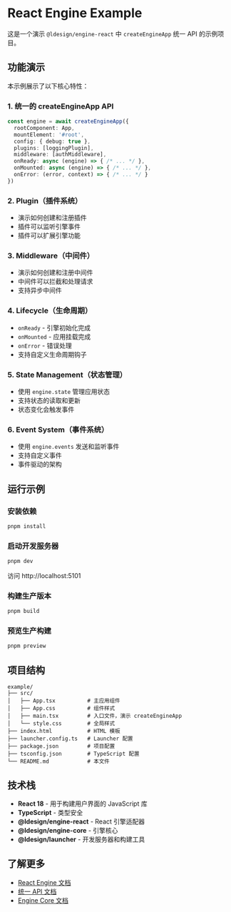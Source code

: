 # React Engine Example

这是一个演示 `@ldesign/engine-react` 中 `createEngineApp` 统一 API 的示例项目。

## 功能演示

本示例展示了以下核心特性：

### 1. 统一的 createEngineApp API
```typescript
const engine = await createEngineApp({
  rootComponent: App,
  mountElement: '#root',
  config: { debug: true },
  plugins: [loggingPlugin],
  middleware: [authMiddleware],
  onReady: async (engine) => { /* ... */ },
  onMounted: async (engine) => { /* ... */ },
  onError: (error, context) => { /* ... */ }
})
```

### 2. Plugin（插件系统）
- 演示如何创建和注册插件
- 插件可以监听引擎事件
- 插件可以扩展引擎功能

### 3. Middleware（中间件）
- 演示如何创建和注册中间件
- 中间件可以拦截和处理请求
- 支持异步中间件

### 4. Lifecycle（生命周期）
- `onReady` - 引擎初始化完成
- `onMounted` - 应用挂载完成
- `onError` - 错误处理
- 支持自定义生命周期钩子

### 5. State Management（状态管理）
- 使用 `engine.state` 管理应用状态
- 支持状态的读取和更新
- 状态变化会触发事件

### 6. Event System（事件系统）
- 使用 `engine.events` 发送和监听事件
- 支持自定义事件
- 事件驱动的架构

## 运行示例

### 安装依赖
```bash
pnpm install
```

### 启动开发服务器
```bash
pnpm dev
```

访问 http://localhost:5101

### 构建生产版本
```bash
pnpm build
```

### 预览生产构建
```bash
pnpm preview
```

## 项目结构

```
example/
├── src/
│   ├── App.tsx          # 主应用组件
│   ├── App.css          # 组件样式
│   ├── main.tsx         # 入口文件，演示 createEngineApp
│   └── style.css        # 全局样式
├── index.html           # HTML 模板
├── launcher.config.ts   # Launcher 配置
├── package.json         # 项目配置
├── tsconfig.json        # TypeScript 配置
└── README.md            # 本文件
```

## 技术栈

- **React 18** - 用于构建用户界面的 JavaScript 库
- **TypeScript** - 类型安全
- **@ldesign/engine-react** - React 引擎适配器
- **@ldesign/engine-core** - 引擎核心
- **@ldesign/launcher** - 开发服务器和构建工具

## 了解更多

- [React Engine 文档](../../README.md)
- [统一 API 文档](../../../UNIFIED_API.md)
- [Engine Core 文档](../../core/README.md)

